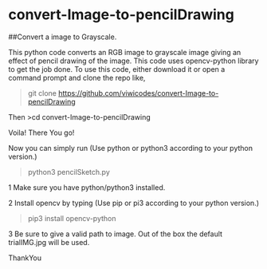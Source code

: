 # convert-Image-to-pencilDrawing
##Convert a image to Grayscale.

This python code converts an RGB image to grayscale image giving an effect of pencil drawing of the image.
This code uses opencv-python library to get the job done.
To use this code, either download it or open a command prompt and clone the repo like,

> git clone https://github.com/viwicodes/convert-Image-to-pencilDrawing


Then >cd convert-Image-to-pencilDrawing

Voila! There You go!

Now you can simply run  (Use python or python3 according to your python version.)

  > python3 pencilSketch.py 

1 Make sure you have python/python3 installed.

2 Install opencv by typing  (Use pip or pi3 according to your python version.)
        
> pip3 install opencv-python
          
3 Be sure to give a valid path to image. Out of the box the default trialIMG.jpg will be used.

ThankYou
